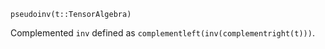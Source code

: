 ```
pseudoinv(t::TensorAlgebra)
```

Complemented `inv` defined as `complementleft(inv(complementright(t)))`.

